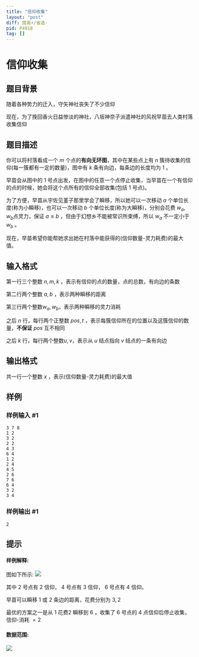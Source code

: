 ```yaml
---
title: "信仰收集"
layout: "post"
diff: 提高+/省选-
pid: P4918
tag: []
---
```

# 信仰收集
## 题目背景

随着各种势力的迁入，守矢神社丧失了不少信仰  

现在，为了挽回香火日益惨淡的神社，八坂神奈子派遣神社的风祝早苗去人类村落收集信仰
## 题目描述

你可以将村落看成一个 $m$ 个点的**有向无环图**，其中在某些点上有 $n$ 簇待收集的信仰(每一簇都有一定的数量)，图中有 $k$ 条有向边，每条边的长度均为 $1$ 。   

早苗会从图中的 $1$ 号点出发，在图中的任意一个点停止收集，当早苗在一个有信仰的点的时候，她会将这个点所有的信仰全部收集(包括 $1$ 号点)。  

为了方便，早苗从宇佐见堇子那里学会了瞬移，所以她可以一次移动 $a$ 个单位长度(称为小瞬移)，也可以一次移动 $b$ 个单位长度(称为大瞬移)，分别会花费 $w_a,w_b$点灵力，保证 $a≤b$ ，但由于幻想乡不能被常识所束缚，所以 $w_a$ 不一定小于 $w_b$ 。 

现在，早苗希望你能帮她求出她在村落中能获得的(信仰数量-灵力耗费)的最大值。  

    
## 输入格式

第一行三个整数 $n,m,k$ ，表示有信仰的点的数量，点的总数，有向边的条数  

第二行两个整数 $a,b$ ，表示两种瞬移的距离   

第三行两个整数$w_a,w_b$，表示两种瞬移的灵力消耗  

之后 $n$ 行，每行两个正整数 $pos,t$ ，表示每簇信仰所在的位置以及这簇信仰的数量，**不保证** $pos$ 互不相同  

之后 $k$ 行，每行两个整数$u,v$，表示从 $u$ 结点指向 $v$ 结点的一条有向边  
  

## 输出格式

共一行一个整数 $x$ ，表示(信仰数量-灵力耗费)的最大值  
## 样例

### 样例输入 #1
```
3 7 8
1 2
3 2
2 2
4 3
6 4
1 2
2 4
4 5
2 6
7 6
6 4
3 2
3 4
```
### 样例输出 #1
```
2
```
## 提示

#### 样例解释:  

图如下所示:
![](https://cdn.luogu.com.cn/upload/pic/34550.png)   

其中 $2$ 号点有 $2$ 信仰， $4$ 号点有 $3$ 信仰， $6$ 号点有 $4$ 信仰。  

早苗可以瞬移 $1$ 或 $2$ 条边的距离，花费分别为 $3,2$   

最优的方案之一是从 $1$ 花费$2$ 瞬移到 $6$ ，收集了 $6$ 号点的 $4$ 点信仰后停止收集，信仰-消耗 $=2$     

#### 数据范围:  

![](https://cdn.luogu.com.cn/upload/pic/34566.png)
